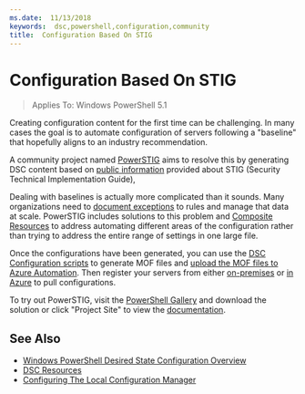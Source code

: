 ```yaml
---
ms.date:  11/13/2018
keywords:  dsc,powershell,configuration,community
title:  Configuration Based On STIG
---
```

# Configuration Based On STIG

> Applies To: Windows PowerShell 5.1

Creating configuration content for the first time can be challenging.
In many cases the goal is to automate configuration of servers
following a "baseline" that hopefully aligns to an industry recommendation.

A community project named
[PowerSTIG](https://github.com/microsoft/powerstig)
aims to resolve this by generating DSC content based on
[public information](https://iase.disa.mil/stigs/Pages/index.aspx)
provided about STIG (Security Technical Implementation Guide),

Dealing with baselines is actually more complicated than it sounds.
Many organizations need to
[document exceptions](https://github.com/microsoft/powerstig#powerstigdata)
to rules and manage that data at scale.
PowerSTIG includes solutions to this problem and
[Composite Resources](https://github.com/microsoft/powerstig#powerstigdsc)
to address automating different areas of the configuration
rather than trying to address the entire range of settings
in one large file.

Once the configurations have been generated,
you can use the
[DSC Configuration scripts](configurations.md)
to generate MOF files
and
[upload the MOF files to Azure Automation](https://docs.microsoft.com/en-us/azure/automation/tutorial-configure-servers-desired-state#create-and-upload-a-configuration-to-azure-automation).
Then register your servers from either
[on-premises](https://docs.microsoft.com/en-us/azure/automation/automation-dsc-onboarding#physicalvirtual-windows-machines-on-premises-or-in-a-cloud-other-than-azureaws)
or [in Azure](https://docs.microsoft.com/en-us/azure/automation/automation-dsc-onboarding#azure-virtual-machines)
to pull configurations.

To try out PowerSTIG, visit the
[PowerShell Gallery](http://www.powershellgallery.com)
and download the solution or click "Project Site"
to view the
[documentation](https://github.com/microsoft/powerstig).

## See Also

- [Windows PowerShell Desired State Configuration Overview](overview.md)
- [DSC Resources](resources.md)
- [Configuring The Local Configuration Manager](metaConfig.md)
